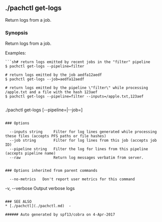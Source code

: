 ## ./pachctl get-logs

Return logs from a job.

### Synopsis


Return logs from a job.

Examples:

	```sh# return logs emitted by recent jobs in the "filter" pipeline
	$ pachctl get-logs --pipeline=filter

	# return logs emitted by the job aedfa12aedf
	$ pachctl get-logs --job=aedfa12aedf

	# return logs emitted by the pipeline \"filter\" while processing /apple.txt and a file with the hash 123aef
	$ pachctl get-logs --pipeline=filter --inputs=/apple.txt,123aef
```

```
./pachctl get-logs [--pipeline=<pipeline>|--job=<job id>]
```

### Options

```
      --inputs string     Filter for log lines generated while processing these files (accepts PFS paths or file hashes)
      --job string        Filter for log lines from this job (accepts job ID)
      --pipeline string   Filter the log for lines from this pipeline (accepts pipeline name)
      --raw               Return log messages verbatim from server.
```

### Options inherited from parent commands

```
      --no-metrics   Don't report user metrics for this command
  -v, --verbose      Output verbose logs
```

### SEE ALSO
* [./pachctl](./pachctl.md)	 - 

###### Auto generated by spf13/cobra on 4-Apr-2017
